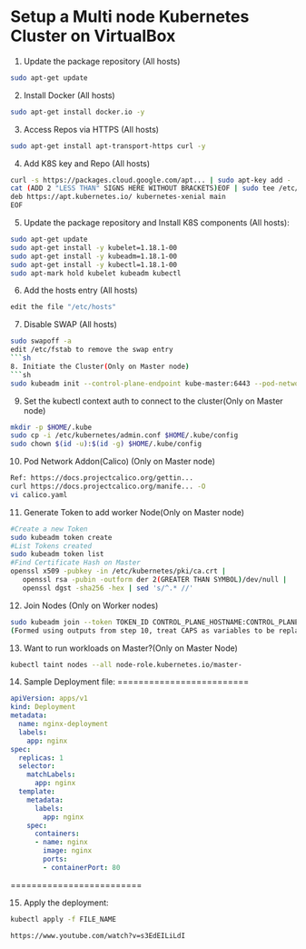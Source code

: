 # Setup a Multi node Kubernetes Cluster on VirtualBox

1. Update the package repository (All hosts)
```sh
sudo apt-get update
```
2. Install Docker (All hosts)
```sh
sudo apt-get install docker.io -y
```
3. Access Repos via HTTPS (All hosts)
```sh
sudo apt-get install apt-transport-https curl -y
```
4. Add K8S key and Repo (All hosts)
```sh
curl -s https://packages.cloud.google.com/apt... | sudo apt-key add -
cat (ADD 2 "LESS THAN" SIGNS HERE WITHOUT BRACKETS)EOF | sudo tee /etc/apt/sources.list.d/kubernetes.list
deb https://apt.kubernetes.io/ kubernetes-xenial main
EOF
```
5. Update the package repository and Install K8S components (All hosts):
```sh
sudo apt-get update
sudo apt-get install -y kubelet=1.18.1-00 
sudo apt-get install -y kubeadm=1.18.1-00 
sudo apt-get install -y kubectl=1.18.1-00
sudo apt-mark hold kubelet kubeadm kubectl
```
6. Add the hosts entry (All hosts)
```sh
edit the file "/etc/hosts"
```
7. Disable SWAP (All hosts)
```sh
sudo swapoff -a
edit /etc/fstab to remove the swap entry
```sh
8. Initiate the Cluster(Only on Master node)
```sh
sudo kubeadm init --control-plane-endpoint kube-master:6443 --pod-network-cidr 10.10.0.0/16
```
9. Set the kubectl context auth to connect to the cluster(Only on Master node)
```sh
mkdir -p $HOME/.kube
sudo cp -i /etc/kubernetes/admin.conf $HOME/.kube/config
sudo chown $(id -u):$(id -g) $HOME/.kube/config
```
10. Pod Network Addon(Calico) (Only on Master node)
```sh
Ref: https://docs.projectcalico.org/gettin...
curl https://docs.projectcalico.org/manife... -O
vi calico.yaml
```
11. Generate Token to add worker Node(Only on Master node)
```sh
#Create a new Token
sudo kubeadm token create
#List Tokens created
sudo kubeadm token list
#Find Certificate Hash on Master
openssl x509 -pubkey -in /etc/kubernetes/pki/ca.crt | 
   openssl rsa -pubin -outform der 2(GREATER THAN SYMBOL)/dev/null | 
   openssl dgst -sha256 -hex | sed 's/^.* //'
```
12. Join Nodes (Only on Worker nodes)
```sh
sudo kubeadm join --token TOKEN_ID CONTROL_PLANE_HOSTNAME:CONTROL_PLANE_PORT --discovery-token-ca-cert-hash sha256:HASH
(Formed using outputs from step 10, treat CAPS as variables to be replaced)
```
13. Want to run workloads on Master?(Only on Master Node)
```sh
kubectl taint nodes --all node-role.kubernetes.io/master-
```
14. Sample Deployment file:
=========================
```yaml
apiVersion: apps/v1
kind: Deployment
metadata:
  name: nginx-deployment
  labels:
    app: nginx
spec:
  replicas: 1
  selector:
    matchLabels:
      app: nginx
  template:
    metadata:
      labels:
        app: nginx
    spec:
      containers:
      - name: nginx
        image: nginx
        ports:
        - containerPort: 80
```
=========================

15. Apply the deployment:
```sh
kubectl apply -f FILE_NAME
```

```html
https://www.youtube.com/watch?v=s3EdEILiLdI
```
